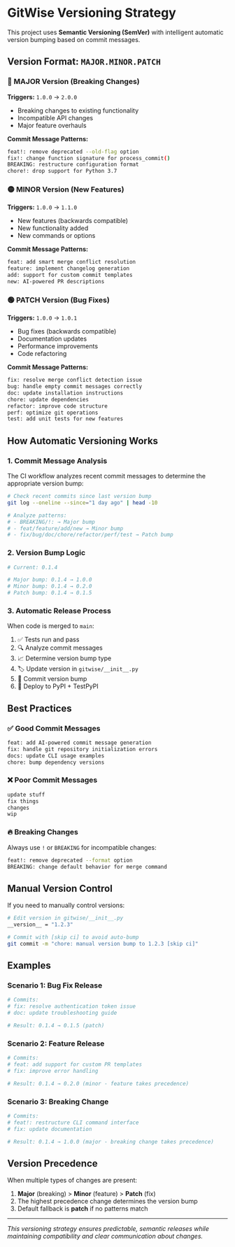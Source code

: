 # GitWise Versioning Strategy

This project uses **Semantic Versioning (SemVer)** with intelligent automatic version bumping based on commit messages.

## Version Format: `MAJOR.MINOR.PATCH`

### 🔴 MAJOR Version (Breaking Changes)
**Triggers:** `1.0.0` → `2.0.0`
- Breaking changes to existing functionality
- Incompatible API changes
- Major feature overhauls

**Commit Message Patterns:**
```bash
feat!: remove deprecated --old-flag option
fix!: change function signature for process_commit()
BREAKING: restructure configuration format
chore!: drop support for Python 3.7
```

### 🟡 MINOR Version (New Features)
**Triggers:** `1.0.0` → `1.1.0`
- New features (backwards compatible)
- New functionality added
- New commands or options

**Commit Message Patterns:**
```bash
feat: add smart merge conflict resolution
feature: implement changelog generation
add: support for custom commit templates
new: AI-powered PR descriptions
```

### 🟢 PATCH Version (Bug Fixes)
**Triggers:** `1.0.0` → `1.0.1`
- Bug fixes (backwards compatible)
- Documentation updates
- Performance improvements
- Code refactoring

**Commit Message Patterns:**
```bash
fix: resolve merge conflict detection issue
bug: handle empty commit messages correctly
doc: update installation instructions
chore: update dependencies
refactor: improve code structure
perf: optimize git operations
test: add unit tests for new features
```

## How Automatic Versioning Works

### 1. **Commit Message Analysis**
The CI workflow analyzes recent commit messages to determine the appropriate version bump:

```bash
# Check recent commits since last version bump
git log --oneline --since="1 day ago" | head -10

# Analyze patterns:
# - BREAKING/!: → Major bump
# - feat/feature/add/new → Minor bump  
# - fix/bug/doc/chore/refactor/perf/test → Patch bump
```

### 2. **Version Bump Logic**
```bash
# Current: 0.1.4

# Major bump: 0.1.4 → 1.0.0
# Minor bump: 0.1.4 → 0.2.0  
# Patch bump: 0.1.4 → 0.1.5
```

### 3. **Automatic Release Process**
When code is merged to `main`:
1. ✅ Tests run and pass
2. 🔍 Analyze commit messages
3. 📈 Determine version bump type
4. 🏷️ Update version in `gitwise/__init__.py`
5. 💾 Commit version bump
6. 🚀 Deploy to PyPI + TestPyPI

## Best Practices

### ✅ Good Commit Messages
```bash
feat: add AI-powered commit message generation
fix: handle git repository initialization errors
docs: update CLI usage examples
chore: bump dependency versions
```

### ❌ Poor Commit Messages
```bash
update stuff
fix things
changes
wip
```

### 🔥 Breaking Changes
Always use `!` or `BREAKING` for incompatible changes:
```bash
feat!: remove deprecated --format option
BREAKING: change default behavior for merge command
```

## Manual Version Control

If you need to manually control versions:

```bash
# Edit version in gitwise/__init__.py
__version__ = "1.2.3"

# Commit with [skip ci] to avoid auto-bump
git commit -m "chore: manual version bump to 1.2.3 [skip ci]"
```

## Examples

### Scenario 1: Bug Fix Release
```bash
# Commits:
# fix: resolve authentication token issue
# doc: update troubleshooting guide

# Result: 0.1.4 → 0.1.5 (patch)
```

### Scenario 2: Feature Release
```bash
# Commits:
# feat: add support for custom PR templates
# fix: improve error handling

# Result: 0.1.4 → 0.2.0 (minor - feature takes precedence)
```

### Scenario 3: Breaking Change
```bash
# Commits:
# feat!: restructure CLI command interface
# fix: update documentation

# Result: 0.1.4 → 1.0.0 (major - breaking change takes precedence)
```

## Version Precedence

When multiple types of changes are present:
1. **Major** (breaking) > **Minor** (feature) > **Patch** (fix)
2. The highest precedence change determines the version bump
3. Default fallback is **patch** if no patterns match

---

*This versioning strategy ensures predictable, semantic releases while maintaining compatibility and clear communication about changes.* 